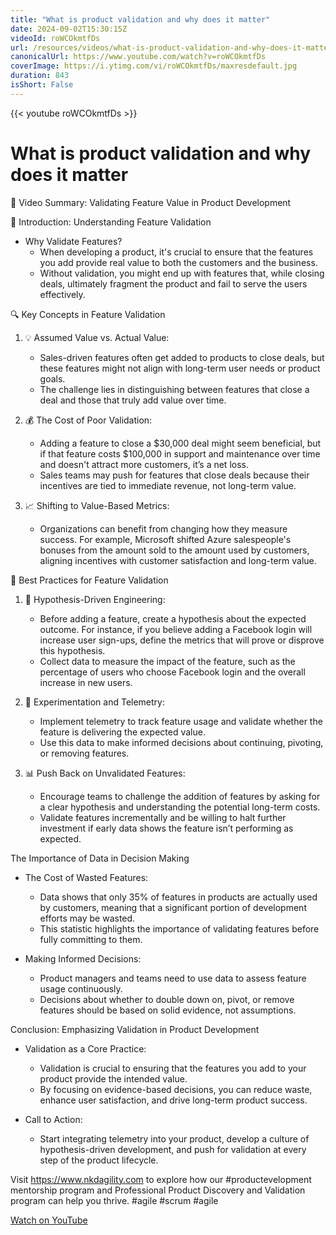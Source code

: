 ```yaml
---
title: "What is product validation and why does it matter"
date: 2024-09-02T15:30:15Z
videoId: roWCOkmtfDs
url: /resources/videos/what-is-product-validation-and-why-does-it-matter
canonicalUrl: https://www.youtube.com/watch?v=roWCOkmtfDs
coverImage: https://i.ytimg.com/vi/roWCOkmtfDs/maxresdefault.jpg
duration: 843
isShort: False
---
```


{{< youtube roWCOkmtfDs >}}

# What is product validation and why does it matter

🎯 Video Summary: Validating Feature Value in Product Development

📘 Introduction: Understanding Feature Validation

- Why Validate Features?
  - When developing a product, it's crucial to ensure that the features you add provide real value to both the customers and the business.
  - Without validation, you might end up with features that, while closing deals, ultimately fragment the product and fail to serve the users effectively.

🔍 Key Concepts in Feature Validation

1. 💡 Assumed Value vs. Actual Value:
   - Sales-driven features often get added to products to close deals, but these features might not align with long-term user needs or product goals.
   - The challenge lies in distinguishing between features that close a deal and those that truly add value over time.

2. 💰 The Cost of Poor Validation:
   - Adding a feature to close a $30,000 deal might seem beneficial, but if that feature costs $100,000 in support and maintenance over time and doesn't attract more customers, it’s a net loss.
   - Sales teams may push for features that close deals because their incentives are tied to immediate revenue, not long-term value.

3. 📈 Shifting to Value-Based Metrics:
   - Organizations can benefit from changing how they measure success. For example, Microsoft shifted Azure salespeople's bonuses from the amount sold to the amount used by customers, aligning incentives with customer satisfaction and long-term value.

🚀 Best Practices for Feature Validation

1. 🔄 Hypothesis-Driven Engineering:
   - Before adding a feature, create a hypothesis about the expected outcome. For instance, if you believe adding a Facebook login will increase user sign-ups, define the metrics that will prove or disprove this hypothesis.
   - Collect data to measure the impact of the feature, such as the percentage of users who choose Facebook login and the overall increase in new users.

2. 🧪 Experimentation and Telemetry:
   - Implement telemetry to track feature usage and validate whether the feature is delivering the expected value.
   - Use this data to make informed decisions about continuing, pivoting, or removing features.

3. 📊 Push Back on Unvalidated Features:
   - Encourage teams to challenge the addition of features by asking for a clear hypothesis and understanding the potential long-term costs.
   - Validate features incrementally and be willing to halt further investment if early data shows the feature isn’t performing as expected.

 The Importance of Data in Decision Making

- The Cost of Wasted Features:
  - Data shows that only 35% of features in products are actually used by customers, meaning that a significant portion of development efforts may be wasted.
  - This statistic highlights the importance of validating features before fully committing to them.

- Making Informed Decisions:
  - Product managers and teams need to use data to assess feature usage continuously.
  - Decisions about whether to double down on, pivot, or remove features should be based on solid evidence, not assumptions.

 Conclusion: Emphasizing Validation in Product Development

- Validation as a Core Practice:
  - Validation is crucial to ensuring that the features you add to your product provide the intended value.
  - By focusing on evidence-based decisions, you can reduce waste, enhance user satisfaction, and drive long-term product success.

- Call to Action:
  - Start integrating telemetry into your product, develop a culture of hypothesis-driven development, and push for validation at every step of the product lifecycle.

Visit https://www.nkdagility.com to explore how our #productevelopment mentorship program and Professional Product Discovery and Validation program can help you thrive. #agile #scrum #agile

[Watch on YouTube](https://www.youtube.com/watch?v=roWCOkmtfDs)
